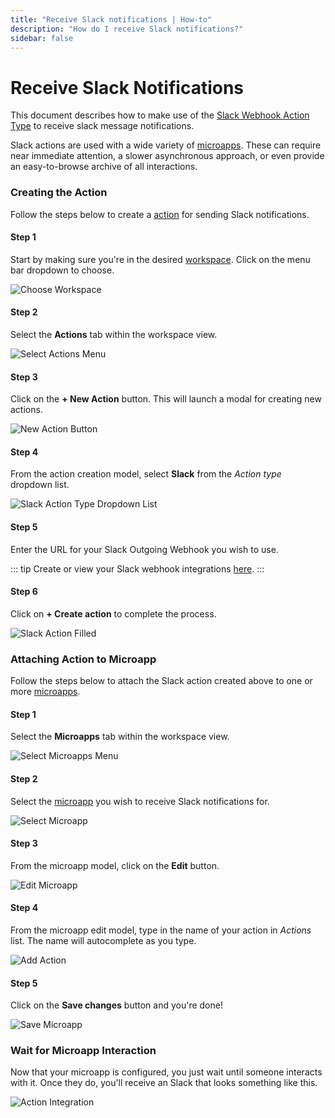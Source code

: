 ```yaml
---
title: "Receive Slack notifications | How-to"
description: "How do I receive Slack notifications?"
sidebar: false
---
```


# Receive Slack Notifications

This document describes how to make use of the [Slack Webhook Action Type](/reference/action-types/slack-webhook/) to receive slack message notifications.

Slack actions are used with a wide variety of [microapps](/reference/microapps/). These can require near immediate attention, a slower asynchronous approach, or even provide an easy-to-browse archive of all interactions.

### Creating the Action

Follow the steps below to create a [action](/reference/actions/) for sending Slack notifications.

#### Step 1

Start by making sure you're in the desired [workspace](/reference/workspaces/). Click on the menu bar dropdown to choose.

![Choose Workspace](/images/navigation/choose-workspace-dropdown.png)

#### Step 2

Select the **Actions** tab within the workspace view.

![Select Actions Menu](/images/navigation/select-actions-menu.png)

#### Step 3

Click on the **+ New Action** button. This will launch a modal for creating new actions.

![New Action Button](/images/buttons/new-action.png)

#### Step 4

From the action creation model, select **Slack** from the _Action type_ dropdown list.

![Slack Action Type Dropdown List](/images/modals/office-create-action-slack.png)

#### Step 5

Enter the URL for your Slack Outgoing Webhook you wish to use.

::: tip
Create or view your Slack webhook integrations [here](https://slack.com/apps/A0F7VRG6Q-outgoing-webhooks).
:::

#### Step 6

Click on **+ Create action** to complete the process.

![Slack Action Filled](/images/modals/office-create-action-slack-filled.png)

### Attaching Action to Microapp

Follow the steps below to attach the Slack action created above to one or more [microapps](/reference/microapps/).

#### Step 1

Select the **Microapps** tab within the workspace view.

![Select Microapps Menu](/images/navigation/select-microapps-menu.png)

#### Step 2

Select the [microapp](/reference/microapps/) you wish to receive Slack notifications for.

![Select Microapp](/images/tree/personal-office-select-microapp.png)

#### Step 3

From the microapp model, click on the **Edit** button.

![Edit Microapp](/images/modals/personal-office-coffee-machine-edit-microapp.png)

#### Step 4

From the microapp edit model, type in the name of your action in _Actions_ list. The name will autocomplete as you type.

![Add Action](/images/modals/personal-office-coffee-machine-edit-microapp-actions-slack.png)

#### Step 5

Click on the **Save changes** button and you're done!

![Save Microapp](/images/modals/personal-office-coffee-machine-edit-microapp-actions-slack-save.png)

### Wait for Microapp Interaction 

Now that your microapp is configured, you just wait until someone interacts with it. Once they do, you'll receive an Slack that looks something like this.

![Action Integration](/images/actions/personal-office-coffee-machine-slack.png)

